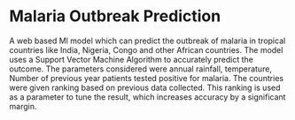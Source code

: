 # Malaria Outbreak Prediction

A web based Ml model which can predict the outbreak of malaria in tropical countries like India, Nigeria, Congo and other African countries.
The model uses a Support Vector Machine Algorithm to accurately predict the outcome.
The parameters considered were annual rainfall, temperature, Number of previous year patients tested positive for malaria.
The countries were given ranking based on previous data collected.
This ranking is used as a parameter to tune the result, which increases accuracy by a significant margin.
